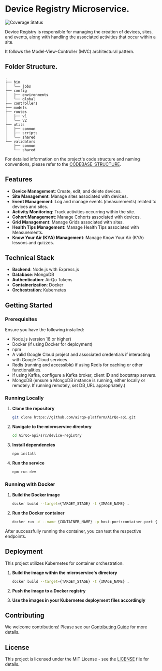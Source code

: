 # Device Registry Microservice.

![Coverage Status](https://coveralls.io/repos/github/airqo-platform/AirQo-api/src/device-registry/badge.svg)

Device Registry is responsible for managing the creation of devices, sites, and events, along with handling the associated activities that occur within a site.

It follows the Model-View-Controller (MVC) architectural pattern.

## Folder Structure.

```
.
├── bin
│   └── jobs
├── config
│   ├── environments
│   └── global
├── controllers
├── models
├── routes
│   ├── v1
│   └── v2
├── utils
│   ├── common
│   ├── scripts
│   └── shared
└── validators
    ├── common
    └── shared

```

For detailed information on the project's code structure and naming conventions, please refer to the [CODEBASE_STRUCTURE](CODEBASE_STRUCTURE.md).

## Features

- **Device Management**: Create, edit, and delete devices.
- **Site Management**: Manage sites associated with devices.
- **Event Management**: Log and manage events (measurements) related to devices and sites.
- **Activity Monitoring**: Track activities occurring within the site.
- **Cohort Management**: Manage Cohorts associated with devices.
- **Grid Management**: Manage Grids associated with sites.
- **Health Tips Management**: Manage Health Tips associated with Measurements.
- **Know Your Air (KYA) Management**: Manage Know Your Air (KYA) lessons and quizzes.

## Technical Stack

- **Backend**: Node.js with Express.js
- **Database**: MongoDB
- **Authentication**: AirQo Tokens
- **Containerization**: Docker
- **Orchestration**: Kubernetes

## Getting Started

### Prerequisites

Ensure you have the following installed:

- Node.js (version 18 or higher)
- Docker (if using Docker for deployment)
- npm
- A valid Google Cloud project and associated credentials if interacting with Google Cloud services.
- Redis (running and accessible) if using Redis for caching or other functionalities.
- If using Kafka, configure a Kafka broker, client ID and bootstrap servers.
- MongoDB (ensure a MongoDB instance is running, either locally or remotely. If running remotely, set DB_URL appropriately.)

### Running Locally

1. **Clone the repository**

   ```bash
   git clone https://github.com/airqo-platform/AirQo-api.git
   ```

2. **Navigate to the microservice directory**

   ```bash
   cd AirQo-api/src/device-registry
   ```

3. **Install dependencies**

   ```bash
   npm install
   ```

4. **Run the service**

   ```bash
   npm run dev
   ```

### Running with Docker

1. **Build the Docker image**

   ```bash
   docker build --target={TARGET_STAGE} -t {IMAGE_NAME} .
   ```

2. **Run the Docker container**

   ```bash
   docker run -d --name {CONTAINER_NAME} -p host-port:container-port {IMAGE_NAME}
   ```

After successfully running the container, you can test the respective endpoints.

## Deployment

This project utilizes Kubernetes for container orchestration.

1. **Build the image within the microservice's directory**

   ```bash
   docker build --target={TARGET_STAGE} -t {IMAGE_NAME} .
   ```

2. **Push the image to a Docker registry**

3. **Use the images in your Kubernetes deployment files accordingly**

## Contributing

We welcome contributions! Please see our [Contributing Guide](CONTRIBUTING.md) for more details.

## License

This project is licensed under the MIT License - see the [LICENSE](LICENSE) file for details.
